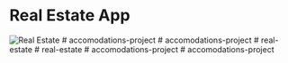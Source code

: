 # Real Estate App

![Real Estate](https://i.ibb.co/jTW4bFC/image.png)
#   a c c o m o d a t i o n s - p r o j e c t  
 #   a c c o m o d a t i o n s - p r o j e c t  
 #   r e a l - e s t a t e  
 #   r e a l - e s t a t e  
 #   a c c o m o d a t i o n s - p r o j e c t  
 #   a c c o m o d a t i o n s - p r o j e c t  
 